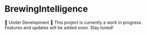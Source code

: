 # BrewingIntelligence

🚧 Under Development 🚧
This project is currently a work in progress. Features and updates will be added soon. Stay tuned!